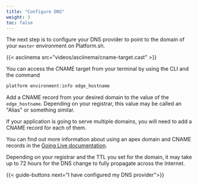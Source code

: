 ```yaml
---
title: "Configure DNS"
weight: 3
toc: false
---
```


The next step is to configure your DNS provider to point to the domain of your `master` environment on Platform.sh.

{{< asciinema src="videos/asciinema/cname-target.cast" >}}

You can access the CNAME target from your terminal by using the CLI and the command

```bash
platform environment:info edge_hostname
```

Add a CNAME record from your desired domain to the value of the `edge_hostname`. Depending on your registrar, this value may be called an "Alias" or something similar.

If your application is going to serve multiple domains, you will need to add a CNAME record for each of them.

You can find out more information about using an apex domain and CNAME records in the [Going Live documentation](/golive/steps/dns/).

Depending on your registrar and the TTL you set for the domain, it may take up to 72 hours for the DNS change to fully propagate across the Internet.


{{< guide-buttons next="I have configured my DNS provider">}}
